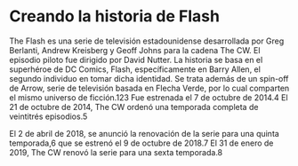 # Creando la historia de Flash

The Flash es una serie de televisión estadounidense desarrollada por Greg Berlanti, Andrew Kreisberg y Geoff Johns para la cadena The CW. El episodio piloto fue dirigido por David Nutter. La historia se basa en el superhéroe de DC Comics, Flash, específicamente en Barry Allen, el segundo individuo en tomar dicha identidad. Se trata además de un spin-off de Arrow, serie de televisión basada en Flecha Verde, por lo cual comparten el mismo universo de ficción.1​2​3​ Fue estrenada el 7 de octubre de 2014.4​ El 21 de octubre de 2014, The CW ordenó una temporada completa de veintitrés episodios.5​

El 2 de abril de 2018, se anunció la renovación de la serie para una quinta temporada,6​ que se estrenó el 9 de octubre de 2018.7​ El 31 de enero de 2019, The CW renovó la serie para una sexta temporada.8​
